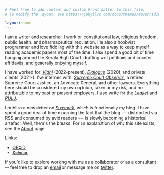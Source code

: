 ```yaml
---
# Feel free to add content and custom Front Matter to this file.
# To modify the layout, see https://jekyllrb.com/docs/themes/#overriding-theme-defaults

layout: home
---
```


I am a writer and researcher. I work on constitutional law, religious freedom, public health, and pharmaceutical regulation. I'm also a hobbyist programmer and love fiddling with this website as a way to keep myself reading academic papers most of the time. I also spend a good bit of time hanging around the Kerala High Court, drafting writ petitions and counter affidavits, and generally enjoying myself.

I have worked for: [*Vidhi*](https://vidhilegalpolicy.in) (2022-present), [*Dialogue*](https://thedialogue.co.in) (2020), and private clients (2021-). I've interned with: [*Supreme Court Observer*](https://scobserver.in), a retired Supreme Court Justice, an Advocate General, and other lawyers. Everything here should be considered my own opinion, taken at my risk, and not attributable to my past or present employers. I also write for the [*Leaflet*](https://theleaflet.in) and [*PULJ*](https://pulj.org). 

I publish a newsletter on [Substack](https://nihalsahu.substack.com), which is functionally my blog. I have spent a good deal of time mourning the fact that the blog --- distributed via RSS and consumed by avid readers --- is slowly becoming a historical artefact. Well, them's the breaks. For an explanation of why this site exists, see the [*About*](/about) page. 

Links: 
* [ORCiD](https://orcid.org/0000-0003-3236-7475)
* [Scholar](https://scholar.google.co.in/citations?user=JXxFYj4AAAAJ&hl=en)

If you'd like to explore working with me as a collaborator or as a consultant -- feel free to drop an [email](mailto:iamnihalsahu@gmail.com) or message me on [twitter](https://twitter.com/annihalated). 
